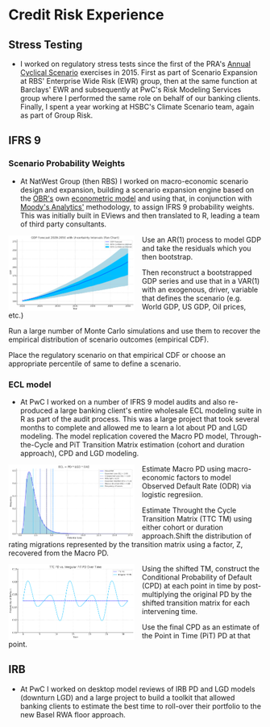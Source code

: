 <style>img {width: 250px;height: 150px;margin-right: 15px;float: left;}</style>

# Credit Risk Experience

## Stress Testing
- I  worked on regulatory stress tests since the first of the PRA's [Annual Cyclical Scenario](https://www.bankofengland.co.uk/stress-testing) exercises in 2015. First as part of Scenario Expansion at RBS' Enterprise Wide Risk (EWR) group, then at the same function at Barclays' EWR and subsequently at PwC's Risk Modeling Services group where I performed the same role on behalf of our banking clients. Finally, I spent a year working at HSBC's Climate Scenario team, again as part of Group Risk.

## IFRS 9

### Scenario Probability Weights

- At NatWest Group (then RBS) I worked on macro-economic scenario design and expansion, building a  scenario expansion engine based on the [OBR's](https://obr.uk/) own [econometric model](https://obr.uk/docs/dlm_uploads/Working-paper-No4-A-small-model-of-the-UK-economy.pdf) and using that, in conjunction with [Moody's Analytics'](https://www.economy.com/getlocal?q=4be237aa-5cc7-40b4-bb96-9ed23e71d45f&app=eccafile) methodology, to assign IFRS 9 probability weights. This was initially built in EViews and then translated to R, leading a team of third party consultants.

![](IMG/AR_MC.jpg)
<div>
    <p>Use an AR(1) process to model GDP and take the residuals which you then bootstrap.</p>
    <p>Then reconstruct a bootstrapped GDP series and use that in a VAR(1) with an exogenous, driver, variable that defines the scenario (e.g. World GDP, US GDP, Oil prices, etc.)</p>
    <p>Run a large number of Monte Carlo simulations and use them to recover the empirical distribution of scenario outcomes (empirical CDF).</p>
    <p>Place the regulatory scenario on that empirical CDF or choose an appropriate percentile of same to define a scenario.</p>
</div>

### ECL model

- At PwC I worked on a number of IFRS 9 model audits and also re-produced a large banking client's entire wholesale ECL modeling suite in R as part of the audit process. This was a large project that took several months to complete and allowed me to learn a lot about PD and LGD modeling. The model replication covered the Macro PD model, Through-the-Cycle and PiT Transition Matrix estimation (cohort and duration approach), CPD and LGD modeling.

![](IMG/ECL.png)
<div>
    <p>Estimate Macro PD using macro-economic factors to model Observed Default Rate (ODR) via logistic regresiion.</p>
    <p>Estimate Throught the Cycle Transition Matrix (TTC TM) using either cohort or duration approach.Shift the distribution of rating migrations represented by the transition matrix using a factor, Z,  recovered from the Macro PD.</p>
</div>

![](IMG/PIT_TTC.png)
<div>
    <p>Using the shifted TM, construct the Conditional Probability of Default (CPD) at each point in time by post-multiplying the original PD by the shifted transition matrix for each intervening time.</p>
    <p>Use the final CPD as an estimate of the Point in Time (PiT) PD at that point.</p>
</div>

## IRB

- At PwC I worked on desktop model reviews of IRB PD and LGD models (downturn LGD) and a large project to build a toolkit that allowed banking clients to estimate the best time to roll-over their portfolio to the new Basel RWA floor approach.
